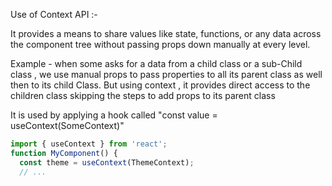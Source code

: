 Use of Context API :-

It provides a means to share values like state, functions, or any data across the component tree 
without passing props down manually at every level.

Example - when some asks for a data from a child class or a sub-Child class , 
          we use manual props to pass properties to all its parent class as well then to its child Class.
          But using context , it provides direct access to the children class skipping the steps to add props to its parent class

It is used by applying a hook called "const value = useContext(SomeContext)"

```javascript
import { useContext } from 'react';
function MyComponent() {
  const theme = useContext(ThemeContext);
  // ...
```
